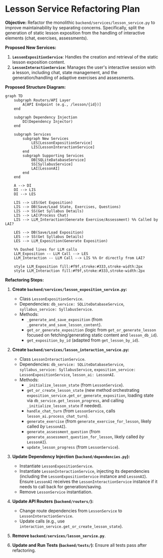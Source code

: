 # Lesson Service Refactoring Plan

**Objective:** Refactor the monolithic `backend/services/lesson_service.py` to improve maintainability by separating concerns. Specifically, split the generation of static lesson exposition from the handling of interactive elements (chat, exercises, assessments).

**Proposed New Services:**

1.  **`LessonExpositionService`**: Handles the creation and retrieval of the static lesson exposition content.
2.  **`LessonInteractionService`**: Manages the user's interactive session with a lesson, including chat, state management, and the generation/handling of adaptive exercises and assessments.

**Proposed Structure Diagram:**

```mermaid
graph TD
    subgraph Routers/API Layer
        A[API Endpoint (e.g., /lesson/{id})]
    end

    subgraph Dependency Injection
        DI(Dependency Injector)
    end

    subgraph Services
        subgraph New Services
            LES[LessonExpositionService]
            LIS[LessonInteractionService]
        end
        subgraph Supporting Services
            DB[SQLiteDatabaseService]
            SS[SyllabusService]
            LAI[LessonAI]
        end
    end

    A --> DI
    DI --> LIS
    DI --> LES

    LIS --> LES(Get Exposition)
    LIS --> DB(Save/Load State, Exercises, Questions)
    LIS --> SS(Get Syllabus Details)
    LIS --> LAI(Process Chat)
    LIS --> LLM_Interaction(Generate Exercise/Assessment) %% Called by LAI?

    LES --> DB(Save/Load Exposition)
    LES --> SS(Get Syllabus Details)
    LES --> LLM_Exposition(Generate Exposition)

    %% Dashed lines for LLM calls
    LLM_Exposition -- LLM Call --> LES
    LLM_Interaction -- LLM Call --> LIS %% Or directly from LAI?

    style LLM_Exposition fill:#f9f,stroke:#333,stroke-width:2px
    style LLM_Interaction fill:#f9f,stroke:#333,stroke-width:2px
```

**Refactoring Steps:**

1.  **Create `backend/services/lesson_exposition_service.py`:**
    *   Class `LessonExpositionService`.
    *   Dependencies: `db_service: SQLiteDatabaseService`, `syllabus_service: SyllabusService`.
    *   Methods:
        *   `_generate_and_save_exposition` (from `_generate_and_save_lesson_content`).
        *   `get_or_generate_exposition` (logic from `get_or_generate_lesson` focused on fetching/generating static content and `lesson_db_id`).
        *   `get_exposition_by_id` (adapted from `get_lesson_by_id`).

2.  **Create `backend/services/lesson_interaction_service.py`:**
    *   Class `LessonInteractionService`.
    *   Dependencies: `db_service: SQLiteDatabaseService`, `syllabus_service: SyllabusService`, `exposition_service: LessonExpositionService`, `lesson_ai: LessonAI`.
    *   Methods:
        *   `_initialize_lesson_state` (from `LessonService`).
        *   `get_or_create_lesson_state` (new method orchestrating `exposition_service.get_or_generate_exposition`, loading state via `db_service.get_lesson_progress`, and calling `_initialize_lesson_state` if needed).
        *   `handle_chat_turn` (from `LessonService`, calls `lesson_ai.process_chat_turn`).
        *   `generate_exercise` (from `generate_exercise_for_lesson`, likely called *by* `LessonAI`).
        *   `generate_assessment_question` (from `generate_assessment_question_for_lesson`, likely called *by* `LessonAI`).
        *   `update_lesson_progress` (from `LessonService`).

3.  **Update Dependency Injection (`backend/dependencies.py`):**
    *   Instantiate `LessonExpositionService`.
    *   Instantiate `LessonInteractionService`, injecting its dependencies (including the `LessonExpositionService` instance and `LessonAI`). Ensure `LessonAI` receives the `LessonInteractionService` instance if it needs to call back for generation/saving.
    *   Remove `LessonService` instantiation.

4.  **Update API Routers (`backend/routers/`):**
    *   Change route dependencies from `LessonService` to `LessonInteractionService`.
    *   Update calls (e.g., use `interaction_service.get_or_create_lesson_state`).

5.  **Remove `backend/services/lesson_service.py`**.

6.  **Update and Run Tests (`backend/tests/`)**: Ensure all tests pass after refactoring.
